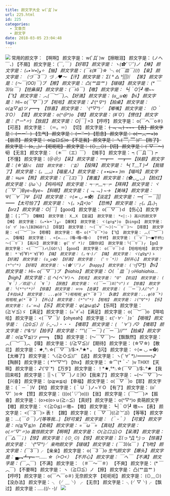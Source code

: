 ```yaml
---
title: 颜文字大全 w(ﾟДﾟ)w
url: 225.html
id: 225
categories:
  - 文章页
  - 颜文字
date: 2018-03-05 23:04:48
tags:
---
```


![](http://47.100.4.8/wp-content/uploads/2018/03/9397fa3f8794a4c293e4ba5207f41bd5ac6e39a7-300x300.jpg) 常用的颜文字： 【啊啊】 颜文字是： w(ﾟДﾟ)w 【擦眼泪】 颜文字是： (ノへ￣、) 【不屑】 颜文字是： (￣_,￣ ) 【好耶】 颜文字是： ヽ(✿ﾟ▽ﾟ)ノ 【棒】 颜文字是： (๑•̀ㅂ•́)و✧ 【抽】 颜文字是： (￣ε(#￣)☆╰╮o(￣皿￣///) 【亲】 颜文字是： （づ￣3￣）づ╭❤～ 【汗】 颜文字是： Σ( ° △ °|||)︴ 【笨】 颜文字是： (～￣(OO)￣)ブ 【擦】 颜文字是： 凸(艹皿艹 ) 【啵啵】 颜文字是： (* ￣3)(ε￣ *) 【挖鼻屎】 颜文字是： (*￣rǒ￣) 【嗷】 颜文字是： ┗|｀O′|┛ 嗷~~ 【飞】 颜文字是： ︿(￣︶￣)︿ 【好滴】 颜文字是： (u‿ฺu✿ฺ) 【hi】 颜文字是： Hi~ o(*￣▽￣*)ブ 【啦啦】 颜文字是： ♪(^∇^*) 【拍桌】 颜文字是： o(*≧▽≦)ツ┏━┓ 【惊喜】 颜文字是： ╰(*°▽°*)╯ 【嘟嘴】 颜文字是： （○｀ 3′○） 【乖】 颜文字是： o(*^＠^*)o 【喂】 颜文字是： (#\`O′) 【愣住】 颜文字是： (°ー°〃) 【放屁】 颜文字是： ○|￣|_ =3 【哼哼】 颜文字是： o(￣ヘ￣o＃) 【可恶】 颜文字是： （＝。＝） 【切】 颜文字是： ~~( ﹁ ﹁ ) ~~~ 【去】 颜文字是： (ーー゛) 【生气】 颜文字是： (ー\`′ー) 【怨念】 颜文字是： o(一︿一+)o 【崩溃】 颜文字是： o(≧口≦)o 【不是我】 颜文字是： ㄟ( ▔, ▔ )ㄏ 【败了】 颜文字是： (o_ _)ﾉ 【呃呃呃】 颜文字是： (⊙﹏⊙) 【切】 颜文字是： (ˉ▽￣～) 切~~ 【无言】 颜文字是： （＊￣（エ）￣） 【摊手】 颜文字是： ┑(￣Д ￣)┍ 【不懂】 颜文字是： (＠_＠;) 【呆】 颜文字是： ━┳━　━┳━ 【扶额】 颜文字是： (☆′益`)c 【囧】 颜文字是： （′Д`） 【投降】 颜文字是： ┗( T﹏T )┛ 【我错了】 颜文字是： (。﹏。*) 【喵星人】 颜文字是： ( =•ω•= )m 【喵呜】 颜文字是： ≡ω≡ 【熊】 颜文字是： (*￣(エ)￣) 【害羞】 颜文字是： (✿◡‿◡) 【脸红】 颜文字是： (*/ω＼*) 【呜呜呜】 颜文字是： ┭┮﹏┭┮ 【拜拜】 颜文字是： ヾ(￣▽￣)Bye~Bye~ 【斜眼】 颜文字是： ( ﹁ ﹁ ) ~→ 【美味】 颜文字是： Ψ(￣∀￣)Ψ 【闪】 颜文字是： ✧(≖ ◡ ≖✿) 【淡定】 颜文字是： ━(￣ー￣*|||━━ 【太可怕了】 颜文字是： ヽ(*。>Д<)o゜ 【恐怖】 颜文字是： ┌(。Д。)┐ 【orz】 颜文字是： ○|￣|_ 【good】 颜文字是： o(￣▽￣)ｄ 【伤心】 颜文字是： (；′⌒`) 【糟糕】 颜文字是： X﹏X 【圣诞】 颜文字是： *<|:-) 高兴的颜文字 【棒】 颜文字是： (๑•̀ㅂ•́)و✧ 【爆笑】 颜文字是： ヾ(≧▽≦*)o 【bingo】 颜文字是： (o゜▽゜)o☆\[BINGO!\] 【得瑟】 颜文字是： ～(￣▽￣～)(～￣▽￣)～ 【得意】 颜文字是： <(￣︶￣)> 【嗯哪】 颜文字是： 嗯~ o(*￣▽￣*)o 【飞】 颜文字是： ︿(￣︶￣)︿ 【嘎嘎】 颜文字是： ．<{=．．．．（嘎~嘎~嘎~） 【干杯】 颜文字是： (￣▽￣)～■干杯□～(￣▽￣) 【高兴】 颜文字是： φ(゜▽゜*)♪ 【跟你说】 颜文字是：╰(￣▽￣)╭ 【go】 颜文字是： <(￣︶￣)↗\[GO!\] 【good】 颜文字是： o(￣▽￣)ｄ 【哈哈哈哈】 颜文字是： *′∀`)′∀`)*′∀`)*′∀`) 【嗨】 颜文字是： (｡･∀･)ﾉﾞ 【嗨】 颜文字是： ヾ(≧∇≦*)ゝ 【好滴】 颜文字是： (u‿ฺu✿ฺ) 【好滴】 颜文字是： （゜▽＾*）） 【好开心】 颜文字是： (*^▽^*) 【好耶】 颜文字是： ヽ(✿ﾟ▽ﾟ)ノ 【happy】 颜文字是： (′▽`ʃ♡ƪ) 【hi】 颜文字是： Hi~ o(*￣▽￣*)ブ 【hiahia】 颜文字是： ○( ＾皿＾)っHiahiahia… 【high】 颜文字是： (( へ(へ′∀`)へ 【吼吼】 颜文字是： ^O^ 【欢迎】 颜文字是： ( ＾∀＾）／欢迎＼( ＾∀＾） 【获胜】 颜文字是： ヾ(￣ー￣)X(^▽^)ゞ 【惊喜】 颜文字是： ╰(*°▽°*)╯ 【惊喜】 颜文字是： ⊙▽⊙ 【击掌】 颜文字是： ( ￣ー￣)人(^▽^ ) 【卡拉ok】 颜文字是： ...φ(0￣*)啦啦啦_φ(*￣0￣)′ 【k歌】 颜文字是：...φ(0￣*)啦啦啦_φ(*￣0￣) 【开心】 颜文字是： (*^▽^*) 【啦啦】 颜文字是： ♪(^∇^*) 【乐】 颜文字是： (๑′ㅂ`๑) 【乐】 颜文字是： φ(≧ω≦*)♪ 【乐呵】 颜文字是： (≧∀≦)ゞ 【满足】 颜文字是： (๑ˉ∀ˉ๑) 【满足】 颜文字是： o(*￣︶￣*)o 【咩哈哈】 颜文字是： <(*￣▽￣*)/ 【ohyeah】 颜文字是： ε(*′･∀･｀)зﾞ 【哦哦】 颜文字是： （≧0≦）//（-_-。）・・・ 【噢耶】 颜文字是： (　ﾟ∀ﾟ) ﾉ♡ 【噢耶】 颜文字是： (^&^)/ 【拍手】 颜文字是： ””\\(￣ー￣) (￣ー￣)//”” 【拍桌】 颜文字是： o(*≧▽≦)ツ┏━┓ 【飘】 颜文字是： (～￣▽￣)～ 【飘飘然】 颜文字是： ︿(￣︶￣)︿ 【噗】 颜文字是： (/≧▽≦)/ 【期待】 颜文字是： (☆▽☆) 【散花】 颜文字是： *★,°*:.☆(￣▽￣)/$:*.°★* 。 【闪】 颜文字是： ✧(≖ ◡ ≖✿) 【太棒了】 颜文字是： ㄟ(≧◇≦)ㄏ 【逃】 颜文字是： ヽ(ﾟ∀ﾟ*)ﾉ━━━ｩ♪ 【陶醉】 颜文字是： ( *︾▽︾) 【thx】 颜文字是： ☆⌒(*＾-゜)v THX!! 【天啊】 颜文字是： ♪(′∇`*) 【万岁】 颜文字是： ！*★,°*:.☆(￣▽￣)/$:*.°★* 【我回来啦】 颜文字是： ||ヽ(*￣▽￣*)ノミ|Ю 【我来了】 颜文字是： ~(～￣▽￣)～ 【兴奋】 颜文字是： (p≧w≦q) 【幸福】 颜文字是： o(*￣▽￣*)o 【耶】 颜文字是： (＾－＾)V 【哟】 颜文字是： (＾Ｕ＾)ノ~ＹＯ 【有了】 颜文字是： (o゜▽゜)o☆ 【赞】 颜文字是： (((o(*ﾟ▽ﾟ*)o))) 【涨】 颜文字是： (￣︶￣)↗ 【振奋】 颜文字是： (o>ε(o>ｕ(≧∩≦) 【真好】 颜文字是： o(^▽^)o 卖萌颜文字 【嗷】 颜文字是： ヾ(≧O≦)〃嗷~ 【嗷】 颜文字是： ┗|｀O′|┛ 嗷~~ 【表】 颜文字是： <(￣3￣)> 表！ 【蹭】 颜文字是： ( *￣▽￣)((≧︶≦*) 【等等】 颜文字是： ...(*￣０￣)ノ\[等等我…\] 【好可爱】 颜文字是： （*＾-＾*） 【可爱】 颜文字是： n(*≧▽≦*)n 【卖萌】 颜文字是： =￣ω￣= 【真哒】 颜文字是： o(〃'▽'〃)o 震惊颜文字 【啊啊】 颜文字是： Ｏ(≧口≦)Ｏ 【呆滞】 颜文字是： (￣△￣；) 【惊】 颜文字是： (⊙ˍ⊙) 【惊】 颜文字是： Σ(っ °Д °;)っ 【惊喜】 颜文字是： ╰(*°▽°*)╯ 亲吻颜文字 【啵啵】 颜文字是： (* ￣3)(ε￣ *) 【飞吻】 颜文字是： (*￣3￣)╭ 【亲亲】 颜文字是： o(*￣3￣)o 生气颜文字 【爆头】 颜文字是： ▄︻┻┳═一…… ☆（>○<） 【不开心】 颜文字是： ￣へ￣ 【不满】 颜文字是： (*￣︿￣) 【不满】 颜文字是： （＃￣～￣＃） 【不爽】 颜文字是： (* ￣︿￣) 【不要啊】 颜文字是： ヽ（≧□≦）ノ 【擦】 颜文字是： 凸(艹皿艹 ) 【哼哼】 颜文字是： o(￣ヘ￣o＃) 无奈颜文字 【呃呃呃】 颜文字是： (⊙﹏⊙) 【没办法】 颜文字是： ╮（╯＿╰）╭ 【无奈】 颜文字是： ╮(╯▽╰)╭ 【飘过】 颜文字是：.....((/- -)/   ![](http://47.100.4.8/wp-content/uploads/2018/03/211827331-11ff354344ce8786.gif)